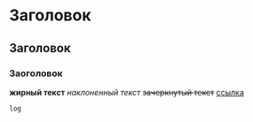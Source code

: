 # Заголовок

## Заголовок

### Заоголовок
**жирный текст**
*наклоненный текст*
~~зачеркнутый текст~~
[ссылка](https://www.google.com/search?q=%D1%84%D1%80%D0%B5%D0%B9%D0%BC%D0%B2%D0%BE%D1%80%D0%BA+%D1%8D%D1%82%D0%BE)
```javascript
log
```
